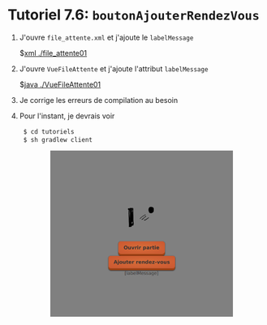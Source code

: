 # Tutoriel 7.6: `boutonAjouterRendezVous`

1. J'ouvre `file_attente.xml` et j'ajoute le `labelMessage`

    $[xml ./file_attente01]()


1. J'ouvre `VueFileAttente` et j'ajoute l'attribut `labelMessage`

    $[java ./VueFileAttente01]()


1. Je corrige les erreurs de compilation au besoin

1. Pour l'instant, je devrais voir

        $ cd tutoriels
        $ sh gradlew client


    <center>
    <img width="75%" src="vue01.png"/>
    <center>
